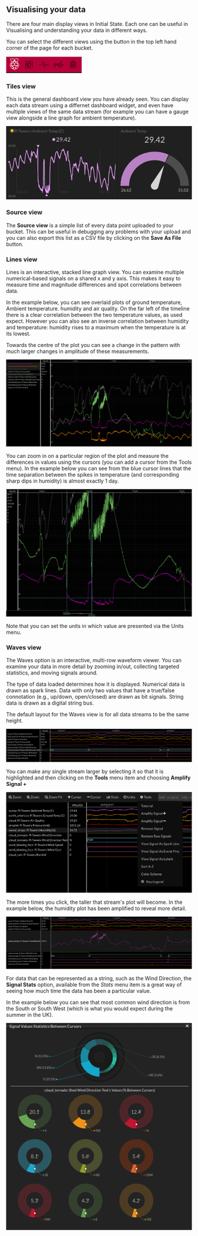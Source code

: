 ## Visualising your data
There are four main display views in Initial State. Each one can be useful in Visualising and understanding your data in different ways.

You can select the different views using the button in the top left hand corner of the page for each bucket.

![](images/image21.png)

### Tiles view

This is the general dashboard view you have already seen. You can display each data stream using a differnet dashboard widget, and even have multiple views of the same data stream (for example you can have a gauge view alongside a line graph for ambient temperature).

![](images/image22.png)

### Source view

The **Source view** is a simple list of every data point uploaded to your bucket. This can be useful in debugging any problems with your upload and you can also export this list as a CSV file by clicking on the **Save As File** button.


### Lines view

Lines is an interactive, stacked line graph view. You can examine multiple numerical-based signals on a shared x and y axis. This makes it easy to measure time and magnitude differences and spot correlations between data.

In the example below, you can see overlaid plots of ground temperature, Ambient temperature. humidity and air quality. On the far left of the timeline there is a clear correlation between the two temperature values, as used expect. However you can also see an inverse correlation between humidity and temperature: humidity rises to a maximum when the temperature is at its lowest.

Towards the centre of the plot you can see a change in the pattern with much larger changes in amplitude of these measurements.

![](images/image19.png)

You can zoom in on a particular region of the plot and measure the differences in values using the cursors (you can add a cursor from the Tools menu). In the example below you can see from the blue cursor lines that the time separation between the spikes in temperature (and corresponding sharp dips in humidity) is almost exactly 1 day.

![](images/image20.png)

Note that you can set the units in which value are presented via the Units menu.

### Waves view

The Waves option is an interactive, multi-row waveform viewer. You can examine your data in more detail by zooming in/out, collecting targeted statistics, and moving signals around.

The type of data loaded determines how it is displayed. Numerical data is drawn as spark lines. Data with only two values that have a true/false connotation (e.g., up/down, open/closed) are drawn as bit signals.  String data is drawn as a digital string bus.

The default layout for the Waves view is for all data streams to be the same height.

![](images/image16.png)

You can make any single stream larger by selecting it so that it is highlighted and then clicking on the **Tools** menu item and choosing **Amplify Signal +**


![](images/image17.png)

The more times you click, the taller that stream's plot will become. In the example below, the humidity plot has been amplified to reveal more detail.

![](images/image18.png)

For data that can be represented as a string, such as the Wind Direction, the **Signal Stats** option, available from the *Stats* menu item is a great way of seeing how much time the data has been a particular value.

In the example below you can see that most common wind direction is from the South or South West (which is what you would expect during the summer in the UK).

![](images/image15.png)
